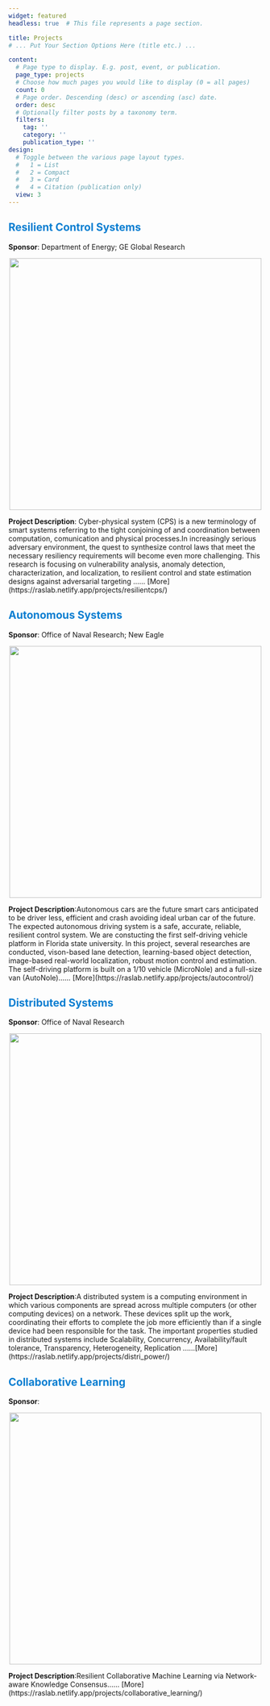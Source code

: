```yaml
---
widget: featured
headless: true  # This file represents a page section.

title: Projects
# ... Put Your Section Options Here (title etc.) ...

content:
  # Page type to display. E.g. post, event, or publication.
  page_type: projects
  # Choose how much pages you would like to display (0 = all pages)
  count: 0
  # Page order. Descending (desc) or ascending (asc) date.
  order: desc
  # Optionally filter posts by a taxonomy term.
  filters:
    tag: ''
    category: ''
    publication_type: ''
design:
  # Toggle between the various page layout types.
  #   1 = List
  #   2 = Compact
  #   3 = Card
  #   4 = Citation (publication only)
  view: 3
---
```

## <span style="color: #0a7ed1;font-weight:bold">Resilient Control Systems</span>
**Sponsor**: Department of Energy; GE Global Research <br>
<p align="center">
<img src="https://user-images.githubusercontent.com/72170474/153111274-fd5a581f-b9f7-47d6-9767-fa8b59e92765.png" width="500" />
 </p>
<b>Project Description</b>: Cyber-physical system (CPS) is a new terminology of smart systems referring to the tight conjoining of and coordination between computation, comunication and physical processes.In increasingly serious adversary environment, the quest to synthesize control laws that meet the necessary resiliency requirements will become even more challenging. This research is focusing on vulnerability analysis, anomaly detection, characterization, and localization, to resilient control and state estimation designs against adversarial targeting ...... [More](https://raslab.netlify.app/projects/resilientcps/)

## <span style="color: #0a7ed1;font-weight:bold">Autonomous Systems</span>
<b>Sponsor</b>: Office of Naval Research; New Eagle<br>
<p align="center">
<img src="https://user-images.githubusercontent.com/72170474/153111666-6a855231-118d-4a7d-b574-823269939a83.png" width="500" />
 </p>
<b>Project Description</b>:Autonomous cars are the future smart cars anticipated to be driver less, efficient and crash avoiding ideal urban car of the future. The expected autonomous driving system is a safe, accurate, reliable, resilient control system. We are constucting the first self-driving vehicle platform in Florida state university. In this project, several researches are conducted, vison-based lane detection, learning-based object detection, image-based real-world localization, robust motion control and estimation. The self-driving platform is built on a 1/10 vehicle (MicroNole) and a full-size van (AutoNole)...... [More](https://raslab.netlify.app/projects/autocontrol/)

## <span style="color: #0a7ed1;font-weight:bold">Distributed Systems</span>
<b>Sponsor</b>: Office of Naval Research<br>
<p align="center">
<img src="https://user-images.githubusercontent.com/72170474/153114224-0f91cec9-b8f4-4217-98f4-1fa7bb18e5e4.png" width="500" />
 </p>
<b>Project Description</b>:A distributed system is a computing environment in which various components are spread across multiple computers (or other computing devices) on a network. These devices split up the work, coordinating their efforts to complete the job more efficiently than if a single device had been responsible for the task. The important properties studied in distributed systems include Scalability, Concurrency, Availability/fault tolerance, Transparency, Heterogeneity, Replication ......[More](https://raslab.netlify.app/projects/distri_power/)
 
## <span style="color: #0a7ed1;font-weight:bold">Collaborative Learning</span>
<b>Sponsor</b>: <br>
<p align="center">
<img src="https://user-images.githubusercontent.com/72170474/153112875-cdcdcc4b-e643-4afa-96b8-95fb9960a935.png" width="500" />
 </p>
<b>Project Description</b>:Resilient Collaborative Machine Learning via Network-aware Knowledge Consensus...... [More](https://raslab.netlify.app/projects/collaborative_learning/)

